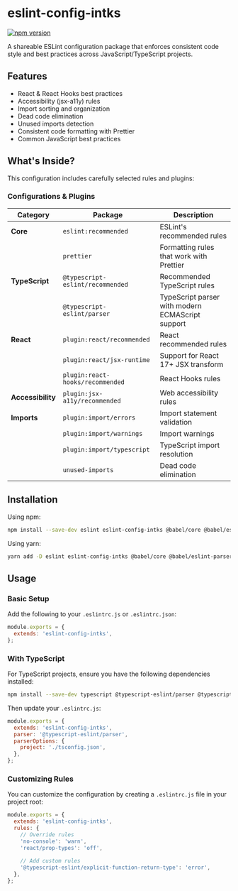 # eslint-config-intks

[![npm version](https://badge.fury.io/js/eslint-config-intks.svg)](https://badge.fury.io/js/eslint-config-intks)

A shareable ESLint configuration package that enforces consistent code style and best practices across JavaScript/TypeScript projects.

## Features

- React & React Hooks best practices
- Accessibility (jsx-a11y) rules
- Import sorting and organization
- Dead code elimination
- Unused imports detection
- Consistent code formatting with Prettier
- Common JavaScript best practices

## What's Inside?

This configuration includes carefully selected rules and plugins:

### Configurations & Plugins

| Category | Package | Description |
|----------|---------|-------------|
| **Core** | `eslint:recommended` | ESLint's recommended rules |
| | `prettier` | Formatting rules that work with Prettier |
| **TypeScript** | `@typescript-eslint/recommended` | Recommended TypeScript rules |
| | `@typescript-eslint/parser` | TypeScript parser with modern ECMAScript support |
| **React** | `plugin:react/recommended` | React recommended rules |
| | `plugin:react/jsx-runtime` | Support for React 17+ JSX transform |
| | `plugin:react-hooks/recommended` | React Hooks rules |
| **Accessibility** | `plugin:jsx-a11y/recommended` | Web accessibility rules |
| **Imports** | `plugin:import/errors` | Import statement validation |
| | `plugin:import/warnings` | Import warnings |
| | `plugin:import/typescript` | TypeScript import resolution |
| | `unused-imports` | Dead code elimination |


## Installation

Using npm:
```sh
npm install --save-dev eslint eslint-config-intks @babel/core @babel/eslint-parser
```

Using yarn:
```sh
yarn add -D eslint eslint-config-intks @babel/core @babel/eslint-parser
```

## Usage

### Basic Setup

Add the following to your `.eslintrc.js` or `.eslintrc.json`:

```js
module.exports = {
  extends: 'eslint-config-intks',
};
```

### With TypeScript

For TypeScript projects, ensure you have the following dependencies installed:

```sh
npm install --save-dev typescript @typescript-eslint/parser @typescript-eslint/eslint-plugin
```

Then update your `.eslintrc.js`:

```js
module.exports = {
  extends: 'eslint-config-intks',
  parser: '@typescript-eslint/parser',
  parserOptions: {
    project: './tsconfig.json',
  },
};
```

### Customizing Rules

You can customize the configuration by creating a `.eslintrc.js` file in your project root:

```js
module.exports = {
  extends: 'eslint-config-intks',
  rules: {
    // Override rules
    'no-console': 'warn',
    'react/prop-types': 'off',
    
    // Add custom rules
    '@typescript-eslint/explicit-function-return-type': 'error',
  },
};
```
